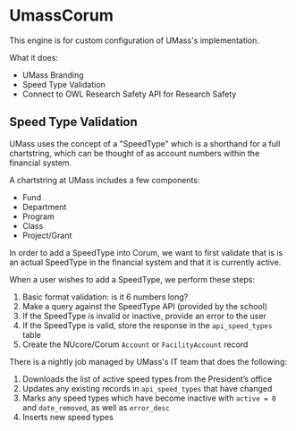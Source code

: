# UmassCorum

This engine is for custom configuration of UMass's implementation.

What it does:

* UMass Branding
* Speed Type Validation
* Connect to OWL Research Safety API for Research Safety

## Speed Type Validation

UMass uses the concept of a "SpeedType" which is a shorthand for a full chartstring, which can
be thought of as account numbers within the financial system.

A chartstring at UMass includes a few components:

  * Fund
  * Department
  * Program
  * Class
  * Project/Grant

In order to add a SpeedType into Corum, we want to first validate that is is an
actual SpeedType in the financial system and that it is currently active.

When a user wishes to add a SpeedType, we perform these steps:

  1. Basic format validation: is it 6 numbers long?
  1. Make a query against the SpeedType API (provided by the school)
  1. If the SpeedType is invalid or inactive, provide an error to the user
  1. If the SpeedType is valid, store the response in the `api_speed_types` table
  1. Create the NUcore/Corum `Account` or `FacilityAccount` record

There is a nightly job managed by UMass's IT team that does the following:

  1. Downloads the list of active speed types from the President’s office
  1. Updates any existing records in `api_speed_types` that have changed
  1. Marks any speed types which have become inactive with `active = 0` and `date_removed`,
     as well as `error_desc`
  1. Inserts new speed types
